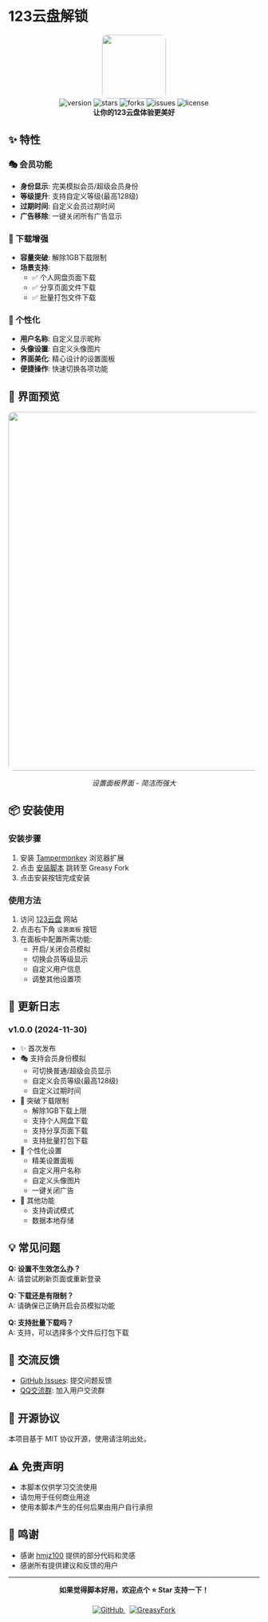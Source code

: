 # 123云盘解锁

<div align="center">
    <img src="https://raw.githubusercontent.com/QingJ01/123pan_unlock/refs/heads/main/icon.ico" width="128px" style="border-radius: 10px"/>
    <br>
    <img src="https://img.shields.io/badge/version-1.0.0-blue?style=flat-square" alt="version">
    <img src="https://img.shields.io/github/stars/QingJ01/123pan_unlock?style=flat-square" alt="stars">
    <img src="https://img.shields.io/github/forks/QingJ01/123pan_unlock?style=flat-square" alt="forks">
    <img src="https://img.shields.io/github/issues/QingJ01/123pan_unlock?style=flat-square" alt="issues">
    <img src="https://img.shields.io/github/license/QingJ01/123pan_unlock?style=flat-square" alt="license">
    <br>
    <b>让你的123云盘体验更美好</b>
</div>

## ✨ 特性

### 🎭 会员功能
- **身份显示**: 完美模拟会员/超级会员身份
- **等级提升**: 支持自定义等级(最高128级)
- **过期时间**: 自定义会员过期时间
- **广告移除**: 一键关闭所有广告显示

### 🚀 下载增强
- **容量突破**: 解除1GB下载限制
- **场景支持**: 
  - ✅ 个人网盘页面下载
  - ✅ 分享页面文件下载
  - ✅ 批量打包文件下载

### 🎨 个性化
- **用户名称**: 自定义显示昵称
- **头像设置**: 自定义头像图片
- **界面美化**: 精心设计的设置面板
- **便捷操作**: 快速切换各项功能

## 🌈 界面预览

<div align="center">
    <img src="https://raw.githubusercontent.com/QingJ01/123pan_unlock/refs/heads/main/PanelView.png" width="720px" style="border-radius: 10px"/>
    <p><i>设置面板界面 - 简洁而强大</i></p>
</div>

## 📦 安装使用

### 安装步骤
1. 安装 [Tampermonkey](https://www.tampermonkey.net/) 浏览器扩展
2. 点击 [安装脚本](https://greasyfork.org/scripts/513528) 跳转至 Greasy Fork
3. 点击安装按钮完成安装

### 使用方法
1. 访问 [123云盘](https://www.123pan.com) 网站
2. 点击右下角 `设置面板` 按钮
3. 在面板中配置所需功能:
   - 开启/关闭会员模拟
   - 切换会员等级显示
   - 自定义用户信息
   - 调整其他设置项

## 🔄 更新日志

### v1.0.0 (2024-11-30)
- ✨ 首次发布
- 🎭 支持会员身份模拟
  - 可切换普通/超级会员显示
  - 自定义会员等级(最高128级)
  - 自定义过期时间
- 🚀 突破下载限制
  - 解除1GB下载上限
  - 支持个人网盘下载
  - 支持分享页面下载
  - 支持批量打包下载
- 🎨 个性化设置
  - 精美设置面板
  - 自定义用户名称
  - 自定义头像图片
  - 一键关闭广告
- 🔧 其他功能
  - 支持调试模式
  - 数据本地存储

## 💡 常见问题

**Q: 设置不生效怎么办？**  
A: 请尝试刷新页面或重新登录

**Q: 下载还是有限制？**  
A: 请确保已正确开启会员模拟功能

**Q: 支持批量下载吗？**  
A: 支持，可以选择多个文件后打包下载

## 🤝 交流反馈

- [GitHub Issues](https://github.com/QingJ01/123pan_unlock/issues): 提交问题反馈
- [QQ交流群](https://qm.qq.com/cgi-bin/qm/qr?k=7j_1SXC6SUlOKqHfqVk2YMPrWSdf5Js7&jump_from=webapi&authKey=ih1vlkxMeQc9CxE18GjR2WN0x85OQoP7jB78/3UzeJ4hvXw3+eSUNeRMjHjS24lT): 加入用户交流群

## 📝 开源协议

本项目基于 MIT 协议开源，使用请注明出处。

## ⚠️ 免责声明

- 本脚本仅供学习交流使用
- 请勿用于任何商业用途
- 使用本脚本产生的任何后果由用户自行承担

## 🙏 鸣谢

- 感谢 [hmjz100](https://github.com/hmjz100) 提供的部分代码和灵感
- 感谢所有提供建议和反馈的用户

---

<div align="center">
    <b>如果觉得脚本好用，欢迎点个 ⭐ Star 支持一下！</b>
    <br><br>
    <a href="https://github.com/QingJ01/123pan_unlock">
        <img src="https://img.shields.io/badge/GitHub-项目主页-brightgreen?style=for-the-badge&logo=github" alt="GitHub">
    </a>
    &nbsp;
    <a href="https://greasyfork.org/scripts/513528">
        <img src="https://img.shields.io/badge/GreasyFork-脚本安装-orange?style=for-the-badge&logo=tampermonkey" alt="GreasyFork">
    </a>
</div>
